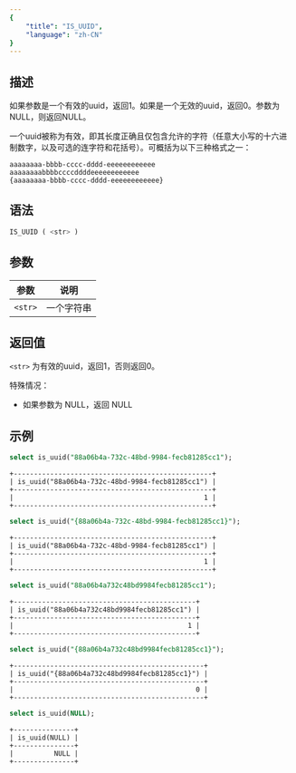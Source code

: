 ```yaml
---
{
    "title": "IS_UUID",
    "language": "zh-CN"
}
---
```


## 描述

如果参数是一个有效的uuid，返回1。如果是一个无效的uuid，返回0。参数为NULL，则返回NULL。

一个uuid被称为有效，即其长度正确且仅包含允许的字符（任意大小写的十六进制数字，以及可选的连字符和花括号）。可概括为以下三种格式之一：

```text
aaaaaaaa-bbbb-cccc-dddd-eeeeeeeeeeee
aaaaaaaabbbbccccddddeeeeeeeeeeee
{aaaaaaaa-bbbb-cccc-dddd-eeeeeeeeeeee}
```

## 语法

```sql
IS_UUID ( <str> )
```
## 参数

| 参数    | 说明           |
|-------|--------------|
| `<str>` | 一个字符串 |

## 返回值

`<str>` 为有效的uuid，返回1，否则返回0。

特殊情况：
- 如果参数为 NULL，返回 NULL

## 示例

```sql
select is_uuid("88a06b4a-732c-48bd-9984-fecb81285cc1");
```

```text
+-------------------------------------------------+
| is_uuid("88a06b4a-732c-48bd-9984-fecb81285cc1") |
+-------------------------------------------------+
|                                               1 |
+-------------------------------------------------+
```

```sql
select is_uuid("{88a06b4a-732c-48bd-9984-fecb81285cc1}");
```

```text
+-------------------------------------------------+
| is_uuid("88a06b4a-732c-48bd-9984-fecb81285cc1") |
+-------------------------------------------------+
|                                               1 |
+-------------------------------------------------+
```

```sql
select is_uuid("88a06b4a732c48bd9984fecb81285cc1");
```

```text
+---------------------------------------------+
| is_uuid("88a06b4a732c48bd9984fecb81285cc1") |
+---------------------------------------------+
|                                           1 |
+---------------------------------------------+
```

```sql
select is_uuid("{88a06b4a732c48bd9984fecb81285cc1}");
```

```text
+-----------------------------------------------+
| is_uuid("{88a06b4a732c48bd9984fecb81285cc1}") |
+-----------------------------------------------+
|                                             0 |
+-----------------------------------------------+
```

```sql
select is_uuid(NULL);
```

```text
+---------------+
| is_uuid(NULL) |
+---------------+
|          NULL |
+---------------+
```